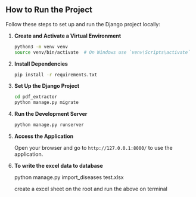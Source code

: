 


## How to Run the Project

Follow these steps to set up and run the Django project locally:

1. **Create and Activate a Virtual Environment**

    ```bash
    python3 -m venv venv
    source venv/bin/activate  # On Windows use `venv\Scripts\activate`
    ```

2. **Install Dependencies**

    ```bash
    pip install -r requirements.txt
    ```

3. **Set Up the Django Project**

    ```bash
    cd pdf_extractor
    python manage.py migrate
    ```

4. **Run the Development Server**

    ```bash
    python manage.py runserver
    ```

5. **Access the Application**

    Open your browser and go to `http://127.0.0.1:8000/` to use the application.


6. **To write the excel data to database**


    python manage.py import_diseases test.xlsx

    create a excel sheet on the root and run the above on terminal
